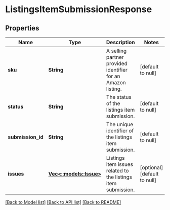 # ListingsItemSubmissionResponse

## Properties
Name | Type | Description | Notes
------------ | ------------- | ------------- | -------------
**sku** | **String** | A selling partner provided identifier for an Amazon listing. | [default to null]
**status** | **String** | The status of the listings item submission. | [default to null]
**submission_id** | **String** | The unique identifier of the listings item submission. | [default to null]
**issues** | [**Vec<::models::Issue>**](Issue.md) | Listings item issues related to the listings item submission. | [optional] [default to null]

[[Back to Model list]](../README.md#documentation-for-models) [[Back to API list]](../README.md#documentation-for-api-endpoints) [[Back to README]](../README.md)


